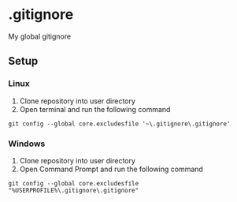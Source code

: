 # .gitignore
My global gitignore

## Setup

### Linux
1. Clone repository into user directory
2. Open terminal and run the following command
```
git config --global core.excludesfile '~\.gitignore\.gitignore'
```

### Windows
1. Clone repository into user directory
2. Open Command Prompt and run the following command
```
git config --global core.excludesfile "%USERPROFILE%\.gitignore\.gitignore"
```